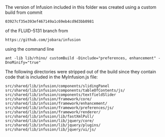 
The version of Infusion included in this folder was created using a custom build from commit

    03927cf35e393ef467149a1c69eb4cd9d3bb0981

of the FLUID-5131 branch from

    https://github.com/jobara/infusion

using the command line

    ant -lib lib/rhino/ customBuild -Dinclude="preferences, enhancement" -DnoMinify="true"

The following directories were stripped out of the build since they contain code that is included in the MyInfusion.js file:

    src/shared/lib/infusion/components/slidingPanel
    src/shared/lib/infusion/components/tableOfContents/js/
    src/shared/lib/infusion/components/textfieldSlider
    src/shared/lib/infusion/framework/core/
    src/shared/lib/infusion/framework/enhancement/
    src/shared/lib/infusion/framework/preferences/js/
    src/shared/lib/infusion/framework/renderer/
    src/shared/lib/infusion/lib/fastXmlPull/
    src/shared/lib/infusion/lib/jquery/core/
    src/shared/lib/infusion/lib/jquery/plugins/
    src/shared/lib/infusion/lib/jquery/ui/js/
